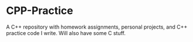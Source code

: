 # CPP-Practice
A C++ repository with homework assignments, personal projects, and C++ practice code I write.
Will also have some C stuff.
